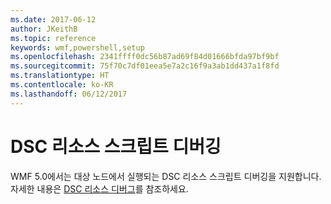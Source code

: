 ```yaml
---
ms.date: 2017-06-12
author: JKeithB
ms.topic: reference
keywords: wmf,powershell,setup
ms.openlocfilehash: 2341ffff0dc56b87ad69f84d01666bfda97bf9bf
ms.sourcegitcommit: 75f70c7df01eea5e7a2c16f9a3ab1dd437a1f8fd
ms.translationtype: HT
ms.contentlocale: ko-KR
ms.lasthandoff: 06/12/2017
---
```

# <a name="dsc-resource-script-debugging"></a>DSC 리소스 스크립트 디버깅

WMF 5.0에서는 대상 노드에서 실행되는 DSC 리소스 스크립트 디버깅을 지원합니다.
자세한 내용은 [DSC 리소스 디버그](https://msdn.microsoft.com/powershell/dsc/debugresource)를 참조하세요.


